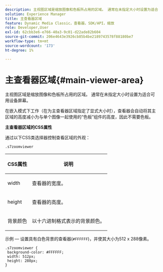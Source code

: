 ```yaml
---
description: 主视图区域是缩放图像和色板所占用的区域。 通常在未指定大小时设置为适合可用设备屏幕。
solution: Experience Manager
title: 主查看器区域
feature: Dynamic Media Classic，查看器，SDK/API，缩放
role: Developer,User
exl-id: 62cbb3e6-e766-40a3-9c01-d22ade82b604
source-git-commit: 206e4643e3926cb85b4be2189743578f88180be7
workflow-type: tm+mt
source-wordcount: '173'
ht-degree: 1%

---
```


# 主查看器区域{#main-viewer-area}

主视图区域是缩放图像和色板所占用的区域。 通常在未指定大小时设置为适合可用设备屏幕。

<!--<a id="section_061E550C1C1D4DB2BD663A898895B38C"></a>-->

在嵌入模式下工作（在为主查看器区域指定了显式大小时），查看器会自动将其主区域的高度减小为与单个图像一起使用的“色板”组件的高度，因此不需要色板。

**主查看器区域的CSS属性**

通过以下CSS类选择器控制查看区域的外观：

```
.s7zoomviewer
```

<table id="table_94EE3F5BBE4547C0B4943471CEE7EDE4"> 
 <thead> 
  <tr> 
   <th colname="col1" class="entry"> <p> CSS属性 </p> </th> 
   <th colname="col2" class="entry"> <p>说明 </p> </th> 
  </tr> 
 </thead>
 <tbody> 
  <tr> 
   <td colname="col1"> <p> <span class="codeph"> width </span> </p> </td> 
   <td colname="col2"> <p>查看器的宽度。 </p> </td> 
  </tr> 
  <tr> 
   <td colname="col1"> <p> <span class="codeph"> height </span> </p> </td> 
   <td colname="col2"> <p>查看器的高度。 </p> </td> 
  </tr> 
  <tr> 
   <td colname="col1"> <p> <span class="codeph"> 背景颜色  </span> </p> </td> 
   <td colname="col2"> <p> 以十六进制格式表示的背景颜色。 </p> </td> 
  </tr> 
 </tbody> 
</table>

示例 — 设置具有白色背景的查看器(`#FFFFFF`)，并使其大小为512 x 288像素。

```
.s7zoomviewer { 
 background-color: #FFFFFF; 
 width: 512px; 
 height: 288px;  
}
```

